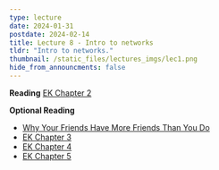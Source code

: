 ```yaml
---
type: lecture
date: 2024-01-31
postdate: 2024-02-14
title: Lecture 8 - Intro to networks
tldr: "Intro to networks."
thumbnail: /static_files/lectures_imgs/lec1.png
hide_from_announcments: false
---
```


**Reading**
[EK Chapter 2](https://www.cs.cornell.edu/home/kleinber/networks-book/networks-book-ch02.pdf)


**Optional Reading**
 - [Why Your Friends Have More Friends Than You Do](https://www.jstor.org/stable/2781907)
 - [EK Chapter 3](https://www.cs.cornell.edu/home/kleinber/networks-book/networks-book-ch03.pdf)
 - [EK Chapter 4](https://www.cs.cornell.edu/home/kleinber/networks-book/networks-book-ch04.pdf)
 - [EK Chapter 5](https://www.cs.cornell.edu/home/kleinber/networks-book/networks-book-ch05.pdf)
